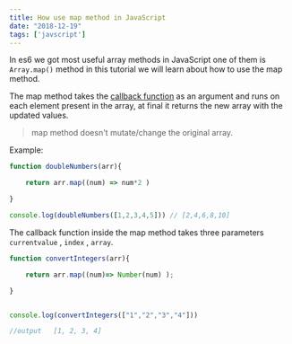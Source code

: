 ```yaml
---
title: How use map method in JavaScript
date: "2018-12-19"
tags: ['javscript']
---
```


In es6 we got most useful array methods in JavaScript one of them is `Array.map()` method in this tutorial we will learn about how to use the map method.


The map method takes the [callback function](/what-is-a-callback-function-javascript/) as an argument and runs on  each element present in the array, at final it returns the new array with the updated values.

> map method doesn't mutate/change the original array.

Example:

```js
function doubleNumbers(arr){

    return arr.map((num) => num*2 )

}

console.log(doubleNumbers([1,2,3,4,5])) // [2,4,6,8,10]

```

The callback function inside the map method takes three parameters `currentvalue` , `index` , `array`.


```js
function convertIntegers(arr){

    return arr.map((num)=> Number(num) );

}


console.log(convertIntegers(["1","2","3","4"]))

//output   [1, 2, 3, 4]


```